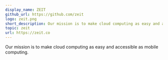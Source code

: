 ```yaml
---
display_name: ZEIT
github_url: https://github.com/zeit
logo: zeit.png
short_description: Our mission is to make cloud computing as easy and accessible as mobile computing.
topic: zeit
url: https://zeit.co
---
```

Our mission is to make cloud computing as easy and accessible as mobile computing.
